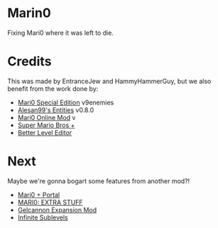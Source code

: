 Marin0
======

Fixing Mari0 where it was left to die.


Credits
=======

This was made by EntranceJew and HammyHammerGuy, but we also benefit from the work done by:
* [Mari0 Special Edition](http://forum.stabyourself.net/viewtopic.php?f=8&t=4004) v9enemies
* [Alesan99's Entities](http://forum.stabyourself.net/viewtopic.php?f=13&t=3636) v0.8.0
* [Mari0 Online Mod](http://forum.stabyourself.net/viewtopic.php?f=13&t=4440) v
* [Super Mario Bros +](http://forum.stabyourself.net/viewtopic.php?f=13&t=3096)
* [Better Level Editor](http://forum.stabyourself.net/viewtopic.php?f=13&t=1954)

Next
====

Maybe we're gonna bogart some features from another mod?!
* [Mari0 + Portal](forum.stabyourself.net/viewtopic.php?f=13&t=3477)
* [MARI0: EXTRA STUFF](http://forum.stabyourself.net/viewtopic.php?f=13&t=3572)
* [Gelcannon Expansion Mod](http://forum.stabyourself.net/viewtopic.php?f=13&t=4350)
* [Infinite Sublevels](http://forum.stabyourself.net/viewtopic.php?f=13&t=2457)
